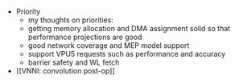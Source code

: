 - Priority
	- my thoughts on priorities:
	- getting memory allocation and DMA assignment solid so that performance projections are good
	- good network coverage and MEP model support
	- support VPU5 requests such as performance and accuracy
	- barrier safety and WL fetch
- [[VNNI: convolution post-op]]